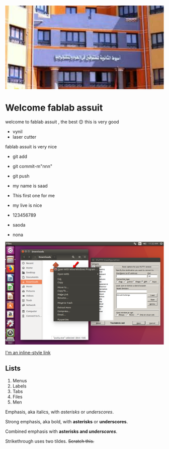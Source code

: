 ![alt text](s1a.jpeg)
# Welcome fablab assuit

welcome to fablab assuit , the best :blush: this is very good

- vynil 
- laser cutter

fablab assuit is very nice

- git add
- git commit-m"nnn"
- git push

- my name is saad
- This first one for me
- my live is nice

- 123456789
- saoda
- nona

![alt text](piture.png)

[I'm an inline-style link](https://www.google.com)

## Lists
1. Menus
2. Labels
3. Tabs
4. Files
5. Men

Emphasis, aka italics, with *asterisks* or _underscores_.

Strong emphasis, aka bold, with **asterisks** or __underscores__.

Combined emphasis with **asterisks and _underscores_**.

Strikethrough uses two tildes. ~~Scratch this.~~

